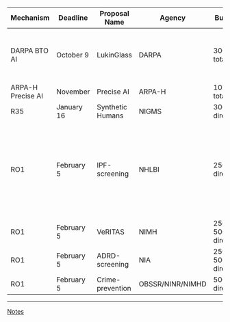 | Mechanism | Deadline  | Proposal Name    | Agency             | Budget                | Link                                                                                         |
|-----------|-----------|------------------|--------------------|-----------------------|----------------------------------------------------------------------------------------------|
| DARPA BTO AI | October 9  |   LukinGlass             |        DARPA       | 300K total            | [DARPA News Event](https://www.darpa.mil/news-events/2024-09-13), [DARPA-SCA-24-01.pdf](http://34.66.189.202:4567/uploads/DARPA-SCA-24-01.pdf) |
| ARPA-H Precise AI | November   | Precise AI         | ARPA-H             | 10M total             | [ARPA-H Program](https://arpa-h.gov/research-and-funding/programs/precise-ai)                 |
| R35       | January 16 | Synthetic Humans   | NIGMS               | 300K/yr direct         | -                                                                                            |
| RO1       | February 5 | IPF-screening      | NHLBI               | 250K/yr direct         | Ancillary grant contingent on success of currently submitted DoD parent grant                |
| RO1       | February 5 | VeRITAS            | NIMH                | 250-500K/yr direct     | -                                                                                            |
| RO1       | February 5 | ADRD-screening     | NIA                 | 250-500K/yr direct     | -                                                                                            |
| RO1       | February 5 | Crime-prevention   | OBSSR/NINR/NIMHD    | 500K/yr direct         | -                                                                                            |


---

[Notes](grant_notes.md)
